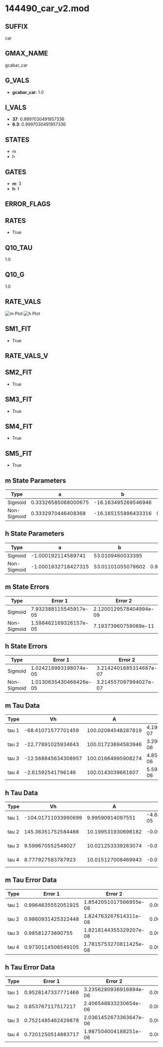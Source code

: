 # 144490_car_v2.mod

## SUFFIX

car

## GMAX_NAME

gcabar_car

## G_VALS

- **gcabar_car**: 1.0

## I_VALS

- **37**: 0.9997030491957336
- **6.3**: 0.9997030491957336

## STATES

- m
- h

## GATES

- **m**: 3
- **h**: 1

## ERROR_FLAGS


## RATES

- True

## Q10_TAU

1.0

## Q10_G

1.0

## RATE_VALS

![m Plot](/Users/pbozelos/Dropbox/icg-Chai-Panos/supermodels/output_markdown_files/Ca/144490_car_v2.mod/images/m.png)
![h Plot](/Users/pbozelos/Dropbox/icg-Chai-Panos/supermodels/output_markdown_files/Ca/144490_car_v2.mod/images/h.png)

## SM1_FIT

- True

## RATE_VALS_V

## SM2_FIT

- True

## SM3_FIT

- True

## SM4_FIT

- True

## SM5_FIT

- True

## m State Parameters

| Type | a | b | c | d |
| --- | --- | --- | --- | --- |
| Sigmoid | 0.33326585068000675 | -16.163495269546946 |
| Non-Sigmoid | 0.3332970446408368 | -16.165155896433316 | 0.9999597629321657 | -4.497190235460186e-06 |

## h State Parameters

| Type | a | b | c | d |
| --- | --- | --- | --- | --- |
| Sigmoid | -1.000192114589741 | 53.0109460033395 |
| Non-Sigmoid | -1.0001932718427315 | 53.01101055078602 | 0.999999470224799 | 7.893993590695211e-07 |

## m State Errors

| Type | Error 1 | Error 2 | Error 3 |
| --- | --- | --- | --- |
| Sigmoid | 7.932388115545917e-05 | 2.1200129578404994e-09 | 4.330188711739358e-05 |
| Non-Sigmoid | 1.598462169326157e-05 | 7.19373960759069e-11 | 8.725799520819557e-06 |

## h State Errors

| Type | Error 1 | Error 2 | Error 3 |
| --- | --- | --- | --- |
| Sigmoid | 1.024219993198074e-05 | 3.2142401685314687e-07 | 8.600375309686453e-06 |
| Non-Sigmoid | 1.0130635430466426e-05 | 3.214557097994027e-07 | 8.506694597472937e-06 |

## m Tau Data

| Type | Vh | A | b1 | b2 | c1 | c2 | d1 | d2 | e1 | e2 |
| --- | --- | --- | --- | --- | --- | --- | --- | --- | --- | --- |
| tau 1 | -68.41071577701459 | 100.02084548287819 | 4.195830299478096e-07 | 1.1234122158281973e-06 |
| tau 2 | -22.77891025934643 | 100.01723694583946 | 3.296987684974171e-06 | -1.3734777343721394e-08 | 4.6548504155047185e-06 | -3.468875121507856e-08 |
| tau 3 | -12.568845634308957 | 100.01664995908274 | 4.855918788205293e-06 | -1.9782346908416772e-08 | 2.198223904726375e-10 | 5.441966444134133e-06 | -4.268470459260473e-08 | 2.859767189364858e-10 |
| tau 4 | -2.61592541796146 | 100.0143039661607 | 5.592285920512054e-06 | 1.383144233324126e-08 | 6.363907367198633e-10 | -8.12487671224567e-12 | 5.144769032156583e-06 | -7.032374767100257e-08 | 7.104090041653436e-10 | -3.1839920971378194e-13 |

## h Tau Data

| Type | Vh | A | b1 | b2 | c1 | c2 | d1 | d2 | e1 | e2 |
| --- | --- | --- | --- | --- | --- | --- | --- | --- | --- | --- |
| tau 1 | -104.01711033990699 | 9.99590914097551 | -4.6807416437921196e-05 | -8.069086772593471e-05 |
| tau 2 | 145.36351752584488 | 10.199531930698182 | -0.0036326342381331855 | 2.797486164921187e-05 | -0.005071133000227962 | -9.531029693955193e-06 |
| tau 3 | 9.599670552548027 | 10.021253339263074 | -0.020644757304855224 | 0.00021615719387102218 | -7.925306855147023e-07 | -0.020552443900555634 | -0.00020733586336879712 | -7.065618541612497e-07 |
| tau 4 | 8.777927583787923 | 10.015127008469943 | -0.024825167867266826 | 0.00030793135207159313 | -1.3774639283590966e-06 | 8.088439702593749e-10 | -0.024795596514283487 | -0.0003148048560242121 | -1.603935031702575e-06 | -2.4521622500618676e-09 |

## m Tau Error Data

| Type | Error 1 | Error 2 | Error 3 |
| --- | --- | --- | --- |
| tau 1 | 0.9964635552051925 | 1.8542051017566955e-08 | 0.00018044926370416338 |
| tau 2 | 0.9860931425322448 | 1.824763267614311e-08 | 0.00017857128901922235 |
| tau 3 | 0.98581273890755 | 1.8218144355329207e-08 | 0.00017852051081729828 |
| tau 4 | 0.9730114506549105 | 1.7815753270811425e-08 | 0.00017620232965795033 |

## h Tau Error Data

| Type | Error 1 | Error 2 | Error 3 |
| --- | --- | --- | --- |
| tau 1 | 0.9528147337771466 | 3.2356280936916894e-06 | 0.0022458901531162315 |
| tau 2 | 0.853767117517217 | 2.406548833230654e-06 | 0.002012423920739686 |
| tau 3 | 0.7521485462429878 | 2.0361452673363647e-06 | 0.001772897661847986 |
| tau 4 | 0.7201250514883717 | 1.987504004188251e-06 | 0.0016974147279804005 |

